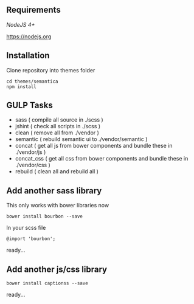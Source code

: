 ## Requirements

*NodeJS 4+*

https://nodejs.org

## Installation

Clone repository into themes folder

```
cd themes/semantica
npm install
```
## GULP Tasks

- sass ( compile all source in ./scss )
- jshint ( check all scripts in ./scss )
- clean ( remove all from ./vendor )
- semantic ( rebuild semantic ui to ./vendor/semantic )
- concat ( get all js from bower components and bundle these in ./vendor/js )
- concat_css ( get all css from bower components and bundle these in ./vendor/css )
- rebuild ( clean all and rebuild all )

## Add another sass library

This only works with bower libraries now

```
bower install bourbon --save 
```

In your scss file
```
@import 'bourbon';
```
ready...

## Add another js/css library

```
bower install captionss --save 
```

ready...
